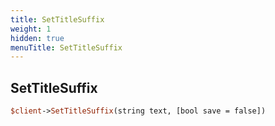 ```yaml
---
title: SetTitleSuffix
weight: 1
hidden: true
menuTitle: SetTitleSuffix
---
```

## SetTitleSuffix
```perl
$client->SetTitleSuffix(string text, [bool save = false])
```